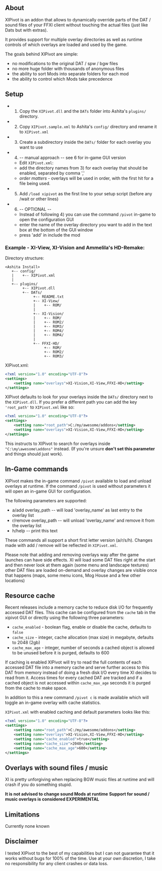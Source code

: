 ## About

XIPivot is an addon that allows to dynamically override parts of the DAT / sound files
of your FFXI client without touching the actual files (just like Dats but with extras).

It provides support for multiple overlay directories as well as runtime controls
of which overlays are loaded and used by the game.

The goals behind XIPivot are simple:

- no modifications to the original DAT / spw / bgw files
- no more huge folder with thousands of anonymous files
- the ability to sort Mods into separate folders for each mod
- the ability to control which Mods take precedence

## Setup

- 1) Copy the `XIPivot.dll` and the `DATs` folder into Ashita's `plugins/` directory.
- 2) Copy `XIPivot.sample.xml` to Ashita's `config/` directory and rename it to `XIPivot.xml`
- 3) Create a subdirectory inside the `DATs/` folder for each overlay you want to use
- 4) -- manual approach -- see 6 for in-game GUI version
   - Edit `XIPivot.xml`:
   - add the directory names from 3) for each overlay that should be enabled, separated by comma ','
   - *order matters* - overlays will be used in order, with the first hit for a file being used.
- 5) Add `/load xipivot` as the first line to your setup script (before any /wait or other lines)
- 6) -- OPTIONAL --
   - Instead of following 4) you can use the command `/pivot` in-game to open the configuration GUI
   - enter the name of the overlay directory you want to add in the text box at the bottom of the
     GUI window
   - press 'add' in include the mod

### Example - XI-View, XI-Vision and Ammelila's HD-Remake:

Directory structure:

```
<Ashita Install>
   +-- config/
   |    +-- XIPivot.xml
   |
   +-- plugins/
        +-- XIPivot.dll
        +-- DATs/
             +-- README.txt
             +-- XI-View/
             |    +-- ROM/
             |
             +-- XI-Vision/
             |    +-- ROM/
             |    +-- ROM2/
             |    +-- ROM3/
             |    +-- ROM4/
             |    +-- ROM4/
             |
             +-- FFXI-HD/
                  +-- ROM/
                  +-- ROM2/
                  +-- ROM3/
```

XIPivot.xml:

```xml
<?xml version="1.0" encoding="UTF-8"?>
<settings>
    <setting name="overlays">XI-Vision,XI-View,FFXI-HD</setting>
</settings>
```

XIPivot defaults to look for your overlays inside the `DATs/` directory next to the `XIPivot.dll`.
If you prefer a different path you can add the key `'root_path'` to `XIPivot.xml` like so:

```xml
<?xml version="1.0" encoding="UTF-8"?>
<settings>
    <setting name="root_path">C:/my/awesome/addons</setting>
    <setting name="overlays">XI-Vision,XI-View,FFXI-HD</setting>
</settings>
```

This instructs to XIPivot to search for overlays inside `"C:\my\awesome\addons"` instead.
(If you're unsure **don't set this parameter** and things should just work).

## In-Game commands

XIPivot makes the in-game command `/pivot` available to load and unload overlays at runtime.
If the command `/pivot` is used without parameters it will open an in-game GUI for configuration.

The following parameters are supported:

- a/add overlay_path     -- will load 'overlay_name' as last entry to the overlay list
- r/remove overlay_path  -- will unload 'overlay_name' and remove it from the overlay list
- h/help                 -- print this text

These commands all support a short first letter version (a/r/s/h).
Changes made with add / remove will be reflected in `XIPivot.xml`.


Please note that adding and removing overlays way after the game launches can have side effects.
XI will load some DAT files right at the start and then never look at them again (some menu and landscape textures)
other DAT files are loaded on-demand and overlay changes are visible once that happens (maps, some menu icons, Mog House and a few other locations)

## Resource cache

Recent releases include a memory cache to reduce disk I/O for frequently accessed DAT files.
This cache can be configured from the `cache` tab in the xipivot GUI or directly using the following three parameters:

- `cache_enabled` - boolean flag, enable or disable the cache, defaults to `false`
- `cache_size`    - integer, cache allocation (max size) in megabyte, defaults to 2048 (2gb)
- `cache_max_age` - integer, number of seconds a cached object is allowed to be unused before it is purged, defaults to 600

If caching is enabled XIPivot will try to read the full contents of each accessed DAT file into a memory cache and serve further access to this DAT from memory instead of doing a fresh disk I/O every time XI decides to read from it.
Access times for every cached DAT are tracked and if a cached object is not accessed within `cache_max_age` seconds it is purged from the cache to make space.

In addition to this a new command `/pivot c` is made available which will toggle an in-game overlay with cache statistics.

`XIPivot.xml` with enabled caching and default parameters looks like this:

```xml
<?xml version="1.0" encoding="UTF-8"?>
<settings>
    <setting name="root_path">C:/my/awesome/addons</setting>
    <setting name="overlays">XI-Vision,XI-View,FFXI-HD</setting>
    <setting name="cache_enabled">true</setting>
    <setting name="cache_size">2048</setting>
    <setting name="cache_max_age">600</setting>
</settings>
```

## Overlays with sound files / music

XI is pretty unforgiving when replacing BGW music files at runtime and will crash if you do something stupid.

**It is not advised to change sound Mods at runtime**
**Support for sound / music overlays is considered EXPERIMENTAL**

## Limitations

Currently none known

## Disclaimer

I tested XIPivot to the best of my capabilities but I can not guarantee that it works without bugs for 100% of the time.
Use at your own discretion, I take no responsibility for any client crashes or data loss.
